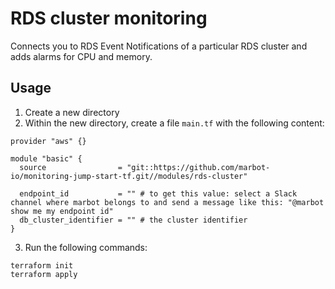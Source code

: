 # RDS cluster monitoring

Connects you to RDS Event Notifications of a particular RDS cluster and adds alarms for CPU and memory.

## Usage

1. Create a new directory
2. Within the new directory, create a file `main.tf` with the following content:
```
provider "aws" {}

module "basic" {
  source                = "git::https://github.com/marbot-io/monitoring-jump-start-tf.git//modules/rds-cluster"

  endpoint_id           = "" # to get this value: select a Slack channel where marbot belongs to and send a message like this: "@marbot show me my endpoint id"
  db_cluster_identifier = "" # the cluster identifier
}
```
3. Run the following commands:
```
terraform init
terraform apply
```
